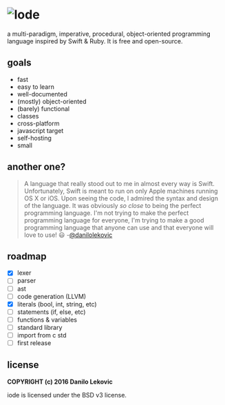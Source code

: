 # ![Iode](http://i.imgur.com/icozONU.png)

a multi-paradigm, imperative, procedural, object-oriented programming language inspired by Swift & Ruby. It is free and open-source.

## goals

* fast
* easy to learn
* well-documented
* (mostly) object-oriented
* (barely) functional
* classes
* cross-platform
* javascript target
* self-hosting
* small

## another one?

> A language that really stood out to me in almost every way is Swift. Unfortunately, Swift is meant to run on only Apple machines running OS X or iOS. Upon seeing the code, I admired the syntax and design of the language. It was obviously *so close* to being the perfect programming language. I'm not trying to make the perfect programming language for everyone, I'm trying to make a good programming language that anyone can use and that everyone will love to use! :smiley:
-[@danilolekovic](https://github.com/danilolekovic)

## roadmap

- [x] lexer
- [ ] parser
- [ ] ast
- [ ] code generation (LLVM)
- [x] literals (bool, int, string, etc)
- [ ] statements (if, else, etc)
- [ ] functions & variables
- [ ] standard library
- [ ] import from c std
- [ ] first release

## license

**COPYRIGHT (c) 2016 Danilo Lekovic**

iode is licensed under the BSD v3 license.
